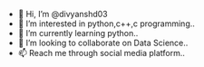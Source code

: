 - 👋 Hi, I’m @divyanshd03
- 👀 I’m interested in python,c++,c programming..
- 🌱 I’m currently learning python..
- 💞️ I’m looking to collaborate on Data Science..
- 📫 Reach me through social media platform..

<!---
divyanshd03/divyanshd03 is a ✨ special ✨ repository because its `README.md` (this file) appears on your GitHub profile.
You can click the Preview link to take a look at your changes.
--->
